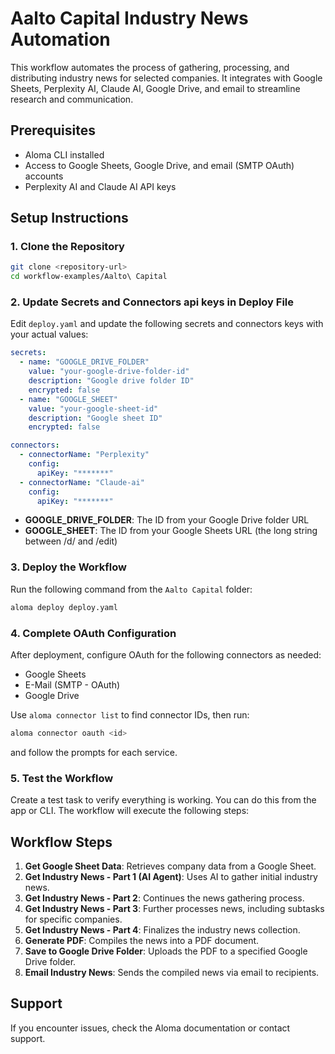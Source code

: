 # Aalto Capital Industry News Automation

This workflow automates the process of gathering, processing, and distributing industry news for selected companies. It integrates with Google Sheets, Perplexity AI, Claude AI, Google Drive, and email to streamline research and communication.

## Prerequisites

- Aloma CLI installed
- Access to Google Sheets, Google Drive, and email (SMTP OAuth) accounts
- Perplexity AI and Claude AI API keys

## Setup Instructions

### 1. Clone the Repository

```bash
git clone <repository-url>
cd workflow-examples/Aalto\ Capital
```

### 2. Update Secrets and Connectors api keys in Deploy File

Edit `deploy.yaml` and update the following secrets and connectors keys with your actual values:

```yaml
secrets:
  - name: "GOOGLE_DRIVE_FOLDER"
    value: "your-google-drive-folder-id"
    description: "Google drive folder ID"
    encrypted: false
  - name: "GOOGLE_SHEET"
    value: "your-google-sheet-id"
    description: "Google sheet ID"
    encrypted: false

connectors:
  - connectorName: "Perplexity"
    config:
      apiKey: "*******"
  - connectorName: "Claude-ai"
    config:
      apiKey: "*******"
```


- **GOOGLE_DRIVE_FOLDER**: The ID from your Google Drive folder URL
- **GOOGLE_SHEET**: The ID from your Google Sheets URL (the long string between /d/ and /edit)

### 3. Deploy the Workflow

Run the following command from the `Aalto Capital` folder:

```bash
aloma deploy deploy.yaml
```

### 4. Complete OAuth Configuration

After deployment, configure OAuth for the following connectors as needed:

- Google Sheets
- E-Mail (SMTP - OAuth)
- Google Drive

Use `aloma connector list` to find connector IDs, then run:

```bash
aloma connector oauth <id>
```

and follow the prompts for each service.

### 5. Test the Workflow

Create a test task to verify everything is working. You can do this from the app or CLI. The workflow will execute the following steps:

## Workflow Steps

1. **Get Google Sheet Data**: Retrieves company data from a Google Sheet.
2. **Get Industry News - Part 1 (AI Agent)**: Uses AI to gather initial industry news.
3. **Get Industry News - Part 2**: Continues the news gathering process.
4. **Get Industry News - Part 3**: Further processes news, including subtasks for specific companies.
5. **Get Industry News - Part 4**: Finalizes the industry news collection.
6. **Generate PDF**: Compiles the news into a PDF document.
7. **Save to Google Drive Folder**: Uploads the PDF to a specified Google Drive folder.
8. **Email Industry News**: Sends the compiled news via email to recipients.

## Support

If you encounter issues, check the Aloma documentation or contact support. 
